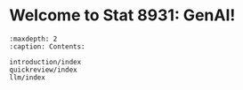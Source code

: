 # Welcome to Stat 8931: GenAI!

```{toctree}
:maxdepth: 2
:caption: Contents:

introduction/index
quickreview/index
llm/index
```
